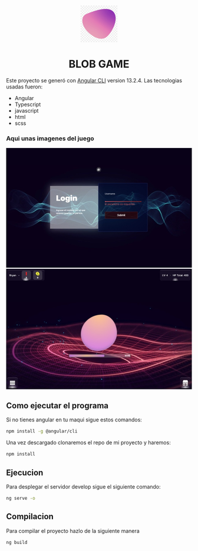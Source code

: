 <div align='center' width="190">
<img src="https://github.com/Bryan-Herrera-DEV/blob-monster-game/blob/main/static/blob.webp" width="100">
<h1> BLOB GAME </H1>
</div>

Este proyecto se generó con [Angular CLI](https://github.com/angular/angular-cli) version 13.2.4.
Las tecnologias usadas fueron:
- Angular
- Typescript
- javascript
- html
- scss

### Aqui unas imagenes del juego

<img src="https://github.com/Bryan-Herrera-DEV/blob-monster-game/blob/main/static/pdos.jpg">
<img src="https://github.com/Bryan-Herrera-DEV/blob-monster-game/blob/main/static/puno.jpeg">

## Como ejecutar el programa

Si no tienes angular en tu maqui sigue estos comandos:

```bash
npm install -g @angular/cli
```

Una vez descargado clonaremos el repo de mi proyecto y haremos:

```bash
npm install
```

## Ejecucion

Para desplegar el servidor develop sigue el siguiente comando:

```bash
ng serve -o
```

## Compilacion

Para compilar el proyecto hazlo de la siguiente manera

```bash
ng build
```
